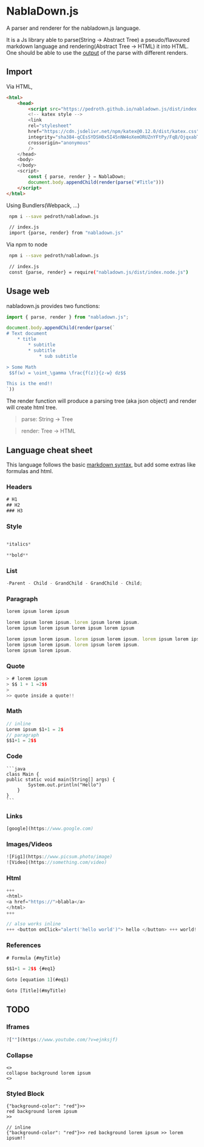 # NablaDown.js

A parser and renderer for the nabladown.js language.

It is a Js library able to parse(String -> Abstract Tree) a pseudo/flavoured markdown language and rendering(Abstract Tree -> HTML) it into HTML. One should be able to use the [output](https://en.wikipedia.org/wiki/Abstract_syntax_tree) of the parse with different renders.

## Import

Via HTML,

```html
<html>
	<head>
		<script src="https://pedroth.github.io/nabladown.js/dist/index.js">
		<!-- katex style -->
		<link
		rel="stylesheet"
		href="https://cdn.jsdelivr.net/npm/katex@0.12.0/dist/katex.css"
		integrity="sha384-qCEsSYDSH0x5I45nNW4oXemORUZnYFtPy/FqB/OjqxabTMW5HVaaH9USK4fN3goV"
		crossorigin="anonymous"
		/>
	</head>
	<body>
	</body>
	<script>
		const { parse, render } = NablaDown;
		document.body.appendChild(render(parse("#Title")))
	</script>
</html>
```

Using Bundlers(Webpack, ...)

```bash
 npm i --save pedroth/nabladown.js

 // index.js
 import {parse, render} from "nabladown.js"
```

Via npm to node

```bash
 npm i --save pedroth/nabladown.js

 // index.js
 const {parse, render} = require("nabladown.js/dist/index.node.js")
```

## Usage web

nabladown.js provides two functions:

```javascript
import { parse, render } from "nabladown.js";

document.body.appendChild(render(parse(`
# Text document
	* title
		* subtitle
		* subtitle
			* sub subtitle

> Some Math
 $$f(w) = \oint_\gamma \frac{f(z)}{z-w} dz$$

This is the end!!
`))
```

The render function will produce a parsing tree (aka json object) and render will create html tree.

> parse: String -> Tree

> render: Tree -> HTML

## Language cheat sheet

This language follows the basic [markdown syntax](https://www.markdownguide.org/cheat-sheet/), but add some extras like formulas and html.

### Headers

```javascript
# H1
## H2
### H3
```

### Style

```javascript

*italics*

**bold**
```

### List

```javascript
-Parent - Child - GrandChild - GrandChild - Child;
```

### Paragraph

```javascript
lorem ipsum lorem ipsum

lorem ipsum lorem ipsum. lorem ipsum lorem ipsum.
lorem ipsum lorem ipsum lorem ipsum lorem ipsum

lorem ipsum lorem ipsum. lorem ipsum lorem ipsum. lorem ipsum lorem ipsum
lorem ipsum lorem ipsum. lorem ipsum lorem ipsum.
lorem ipsum lorem ipsum.
```

### Quote

```javascript
> # lorem ipsum
> $$ 1 + 1 =2$$
>
>> quote inside a quote!!
```

### Math

```javascript
// inline
Lorem ipsum $1+1 = 2$
// paragraph
$$1+1 = 2$$
```

### Code

````
```java
class Main {
public static void main(String[] args) {
		System.out.println("Hello")
	}
}
```
````

### Links

```javascript
[google](https://www.google.com)
```

### Images/Videos

```javascript
![Fig1](https://www.picsum.photo/image)
![Video](https://something.com/video)
```

### Html

```javascript
+++
<html>
<a href="https://">blabla</a>
</html>
+++

// also works inline
+++ <button onClick="alert('hello world')"> hello </button> +++ world!!
```

### References

```javascript
# Formula {#myTitle}

$$1+1 = 2$$ {#eq1}

Goto [equation 1](#eq1)

Goto [Title](#myTitle)
```

## TODO

### Iframes

```javascript
?[""](https://www.youtube.com/?v=ejnksjf)
```

### Collapse

```
<>
collapse background lorem ipsum
<>
```

### Styled Block

```
{"background-color": "red"}>>
red background lorem ipsum
>>
```

```
// inline
{"background-color": "red"}>> red background lorem ipsum >> lorem ipsum!!
```
